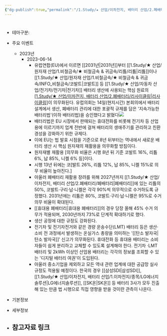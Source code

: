 ```yaml
---
{"dg-publish":true,"permalink":"/1.Study/★ 산업/이차전지, 배터리 산업/2.폐배터리/INFO_폐배터리/EU배터리법/","created":"2024-11-20T21:02:27.593+09:00","updated":"2025-06-03T20:07:21.308+09:00"}
---
```


#

- 테마구분: 



- 주요 이벤트
	- 2023년
		- 2023-06-14
			- 유럽연합(EU)에서 이르면 [[2031년\|2031년]]부터 [[1.Study/★ 산업/원자재 산업/1.비철금속/★ 비철금속 & 귀금속/리튬/리튬\|리튬]]이나 [[1.Study/★ 산업/원자재 산업/1.비철금속/★ 비철금속 & 귀금속/INFO_비철금속/코발트\|코발트]] 등 [[1.Study/★ 산업/자동차 산업/전기차/전기차\|전기차]] 배터리 생산에 사용되는 핵심 원료의 [[1.Study/★ 산업/이차전지, 배터리 산업/2.폐배터리/리사이클링\|리사이클링]](재활용)이 의무화된다. 유럽의회는 14일(현지시간) 본회의에서 배터리 설계에서 생산, 폐배터리 관리에 대한 포괄적 규제를 담은 '지속가능한 배터리법'(이하 배터리법)을 승인했다고 밝혔다![](https://i.imgur.com/q6s7t3v.png)
			- 배터리법은 EU 시장에서 판매되는 휴대전화를 비롯해 전기차 등 산업용에 이르기까지 업계 전반에 걸쳐 배터리의 생애주기를 관리하고 친환경성을 강화하기 위한 규제다.
			- 이에 EU는 법 발효 시점을 기준으로 8년 뒤부터는 역내에서 새로운 배터리 생산 시 핵심 원자재의 재활용을 의무화할 방침이다.
			- 원자재별 재활용 [의무화 비율은 시행 8년 뒤 기준 코발트 16%, 리튬 6%, 납 85%, 니켈 6% 등]이다.
			- 시행 13년 뒤에는 코[발트 26%, 리튬 12%, 납 85%, 니켈 15%로 의무 비율이 높아진다.]
			- 아울러 폐배터리 재활용 장려를 위해 2027년까지 [[1.Study/★ 산업/이차전지, 배터리 산업/2.폐배터리/폐배터리\|폐배터리]]에 있는 리튬의 50%, 코발트·구리·납·니켈은 각각 90%씩 의무적으로 수거하도록 규정했다. 2031년에는 리튬은 80%, 코발트·구리·납·니켈은 95%로 수거 의무 비율이 확대된다.
			- [[휴대용 폐배터리\|휴대용 폐배터리]]의 경우 당장 올해 45% 수거 의무가 적용되며, 2030년까지 73%로 단계적 확대하기로 했다.
			- 생산 공정에 대한 규정도 강화된다.
			- 전기차 및 전기자전거와 같은 경량 운송수단(LMT) 배터리 등은 생산·소비 전 과정에서 발생하는 온실가스 총량을 의미하는 '[[탄소 발자국\|탄소 발자국]]' 신고가 의무화된다. 휴대전화 등 휴대용 배터리는 소비자들이 쉽게 분리하고 교체할 수 있도록 설계해야 한다. 전기차 ·LMT 배터리 및 2kWh 이상인 산업용 배터리는 각각의 정보를 조회할 수 있는 '디지털 배터리 여권'이 도입된다.
			- 아울러 중소기업을 제외하고 모든 역내 관련 업계에 대한 공급망 실사 규정도 적용될 예정이다. 한국의 경우 [[삼성SDI\|삼성SDI]], [[1.Study/★ 산업/이차전지, 배터리 산업/1.이차전지/종목/LG에너지솔루션\|LG에너지솔루션]], [[SK온\|SK온]] 등 배터리 3사가 모두 진출해 있는 만큼 법 시행으로 직접 영향을 받을 것이란 관측이 나온다.


- 기본정보



- 세부정보


- 참고자료 링크
	- 

